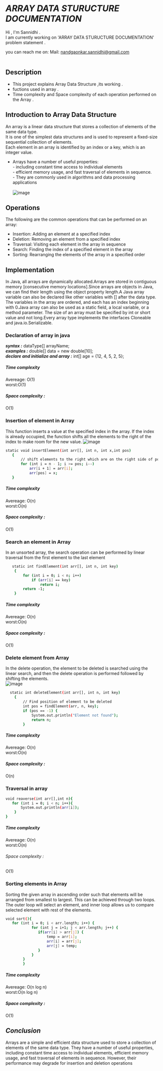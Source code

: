 

<!--Issue #73-->    
# ***ARRAY DATA STURUCTURE DOCUMENTATION***
Hi , I'm Sannidhi . <br/>
I am currently working on 'ARRAY DATA STURUCTURE DOCUMENTATION' problem statement .<br/>

you can reach me on:
Mail: nandgaonkar.sannidhi@gmail.com <br/><br/>

## Description
- This project explains Array Data Structure ,its working .<br/>
- fuctions used in array .<br/>
- Time complexity and Space complexity of each operation performed on the Array .

## **Introduction to Array Data Structure**
An array is a linear data structure that stores a collection of elements of the same data type. <br/>
It is one of the simplest data structures and is used to represent a fixed-size sequential collection of elements. <br/>
Each element in an array is identified by an index or a key, which is an integer value. <br/>
- Arrays have a number of useful properties: <br/>
      - including constant time access to individual elements<br/>
      - efficient memory usage, and fast traversal of elements in sequence.<br/> 
      - They are commonly used in algorithms and data processing applications<br/><br/>
![image](https://media.geeksforgeeks.org/wp-content/uploads/20220721080308/array.png)   
## **Operations**
The following are the common operations that can be performed on an array:    
- Insertion: Adding an element at a specified index  
- Deletion: Removing an element from a specified index  
- Traversal: Visiting each element in the array in sequence  
- Search: Finding the index of a specified element in the array  
- Sorting: Rearranging the elements of the array in a specified order    


## **Implementation**

In Java, all arrays are dynamically allocated.Arrays are stored in contiguous memory [consecutive memory locations].Since arrays are objects in Java, we can find their length using the object property length.A Java array variable can also be declared like other variables with [] after the data type.
The variables in the array are ordered, and each has an index beginning with 0.Java array can also be used as a static field, a local variable, or a method parameter.
The size of an array must be specified by int or short value and not long.Every array type implements the interfaces Cloneable and java.io.Serializable. 
 
 
 ### Declaration of array in java
 ***syntax :***  dataType[] arrayName;       
 ***examples :***   double[] data = new double[10];    
 ***declare and initialize and array :***   int[] age = {12, 4, 5, 2, 5}; 
 
 ##### Time complexity   
 Avereage: O(1)     
 worst:O(1) 
 
 ##### Space complexity :
 O(1)    
 
 
 ### Insertion of element in Array
 This function inserts a value at the specified index in the array. If the index is already occupied, the function shifts all the elements to the right of the index to make room for the new value.
 ![image](https://media.geeksforgeeks.org/wp-content/cdn-uploads/Insert-Operation-in-Unorted-Array.png)      

 ``` bash  
 static void insertElement(int arr[], int n, int x,int pos)   
    {   
        // shift elements to the right which are on the right side of pos   
        for (int i = n - 1; i >= pos; i--)   
            arr[i + 1] = arr[i];   
            arr[pos] = x;    
    }    
``` 
 ##### Time complexity   
 Avereage: O(n)         
 worst:O(n)         
    
 ##### Space complexity :
 O(1)    
 
 
 ### Search an element in Array
 In an unsorted array, the search operation can be performed by linear traversal from the first element to the last element     

``` bash
   static int findElement(int arr[], int n, int key)   
    {    
        for (int i = 0; i < n; i++)    
            if (arr[i] == key)    
                return i;   
        return -1;    
    }  
```     
 ##### Time complexity   
 Avereage: O(n)        
 worst:O(n)     
 
  ##### Space complexity :
 O(1)    
 
### Delete element from Array
In the delete operation, the element to be deleted is searched using the linear search, and then the delete operation is performed followed by shifting the elements.      
![image](https://media.geeksforgeeks.org/wp-content/cdn-uploads/Delete-Operation-in-Unsorted-Array.png)     
``` bash  
  static int deleteElement(int arr[], int n, int key)   
    {    
        // Find position of element to be deleted    
        int pos = findElement(arr, n, key);    
        if (pos == -1) {    
            System.out.println("Element not found");   
            return n;   
        }    
```        
 ##### Time complexity   
 Avereage: O(n)            
 worst:O(n)       
 
  ##### Space complexity :
 O(n)   
 
### Traversal in array
``` bash   
void reaverse(int arr[],int n){   
   for (int i = 0; i < n; i++){
       System.out.println(arr[i]);   
    }   
}    
```    

 ##### Time complexity   
 Avereage: O(n)          
 worst:O(n)      
 
  ###### Space complexity :
 O(1)   
 
### Sorting elements in Array
Sorting the given array in ascending order such that elements will be arranged from smallest to largest. This can be achieved through two loops. The outer loop will select an element, and inner loop allows us to compare selected element with rest of the elements.
``` bash   
void sort(){     
   for (int i = 0; i < arr.length; i++) {        
            for (int j = i+1; j < arr.length; j++) {         
               if(arr[i] > arr[j]) {      
                   temp = arr[i];      
                   arr[i] = arr[j];      
                   arr[j] = temp;      
               }      
            }      
        }      
        }   
```      
        
 ##### Time complexity   
 Avereage: O(n log n)      
 worst:O(n log n)   
 
  ##### Space complexity :
 O(1)
 
## ***Conclusion***
Arrays are a simple and efficient data structure used to store a collection of elements of the same data type. They have a number of useful properties, including constant time access to individual elements, efficient memory usage, and fast traversal of elements in sequence. However, their performance may degrade for insertion and deletion operations




